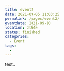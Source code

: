 ```yaml
---
title: event2
date: 2021-09-05 11:03:25
permalink: /pages/event2/
eventdate: 2021-09-10
location: 北操场
status: finished
categories: 
  - Event
tags: 
  - 
---
```


test..

<!-- more -->